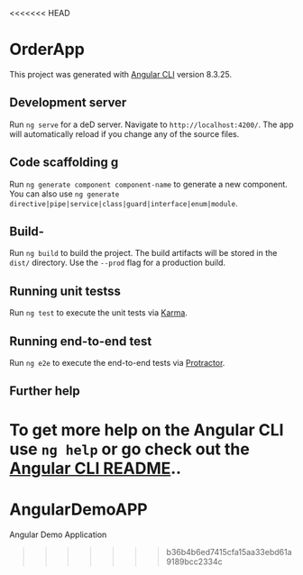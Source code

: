 <<<<<<< HEAD
# OrderApp

This project was generated with [Angular CLI](https://github.com/angular/angular-cli) version 8.3.25.

## Development server

Run `ng serve` for a deD server. Navigate to `http://localhost:4200/`. The app will automatically reload if you change any of the source files.

## Code scaffolding g

Run `ng generate component component-name` to generate a new component. You can also use `ng generate directive|pipe|service|class|guard|interface|enum|module`.

## Build-

Run `ng build` to build the project. The build artifacts will be stored in the `dist/` directory. Use the `--prod` flag for a production build.

## Running unit testss

Run `ng test` to execute the unit tests via [Karma](https://karma-runner.github.io).

## Running end-to-end test

Run `ng e2e` to execute the end-to-end tests via [Protractor](http://www.protractortest.org/).

## Further help

To get more help on the Angular CLI use `ng help` or go check out the [Angular CLI README](https://github.com/angular/angular-cli/blob/master/README.md)..
=======
# AngularDemoAPP
Angular Demo Application
>>>>>>> b36b4b6ed7415cfa15aa33ebd61a9189bcc2334c
